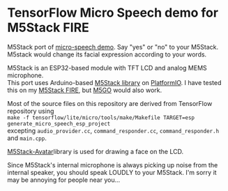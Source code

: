 # TensorFlow Micro Speech demo for M5Stack FIRE

M5Stack port of [micro-speech demo](https://github.com/tensorflow/tensorflow/tree/master/tensorflow/lite/micro/examples/micro_speech). Say "yes" or "no" to your M5Stack. M5stack would change its facial expression according to your words.

M5Stack is an ESP32-based module with TFT LCD and analog MEMS microphone.  
This port uses Arduino-based [M5Stack library](https://github.com/m5stack/M5Stack) on [PlatformIO](https://platformio.org/). I have tested this on my [M5Stack FIRE](https://docs.m5stack.com/#/en/core/fire), but [M5GO](https://docs.m5stack.com/#/en/core/m5go_lite) would also work.

Most of the source files on this repository are derived from TensorFlow repository using   
```make -f tensorflow/lite/micro/tools/make/Makefile TARGET=esp generate_micro_speech_esp_project```  
excepting `audio_provider.cc`, `command_responder.cc`, `command_responder.h` and `main.cpp`.

[M5Stack-Avatar](https://github.com/meganetaaan/m5stack-avatar)library is used for drawing a face on the LCD.

Since M5Stack's internal microphone is always picking up noise from the internal speaker, you should speak LOUDLY to your M5Stack. I'm sorry it may be annoying for people near you...
